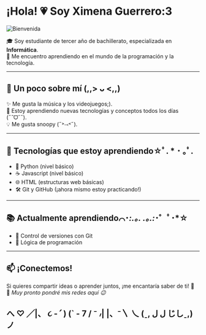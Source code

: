 # ¡Hola! 💗 Soy Ximena Guerrero:3

![Bienvenida](https://i.gifer.com/origin/72/729b9c34d591753e02fed6837e3235e4_w200.gif)

🎓 Soy estudiante de tercer año de bachillerato, especializada en **Informática**.  
🚀 Me encuentro aprendiendo en el mundo de la programación y la tecnología.  

---

## 🌱 Un poco sobre mí (,,> ᴗ <,,)

✨ Me gusta la música y los videojuegos;).  
🧠 Estoy aprendiendo nuevas tecnologías y conceptos todos los días (˶ˆᗜˆ˵).  
💡 Me gusta snoopy (˶˃⤙˂˶).

---

## 🧰 Tecnologías que estoy aprendiendo☆ﾟ. * ･ ｡ﾟ.

- 🐍 Python (nivel básico)
- ☕ Javascript (nivel básico)
- 🌐 HTML (estructuras web básicas)
- 🛠️ Git y GitHub (¡ahora mismo estoy practicando!)

---

## 📚 Actualmente aprendiendo⌒･*:.｡. .｡.:*･゜ﾟ･*☆

- 🔄 Control de versiones con Git
- 🤖 Lógica de programación

---

## 📫 ¡Conectemos!

Si quieres compartir ideas o aprender juntos, ¡me encantaría saber de ti! 💬  
💌 *Muy pronto pondré mis redes aquí 😉*

へ     ♡   ╱|、
      ૮  -   ՛ )      (`   -  7
       /   ⁻  ៸|       |、⁻〵
 乀 (ˍ, ل ل      じしˍ,)ノ
---

